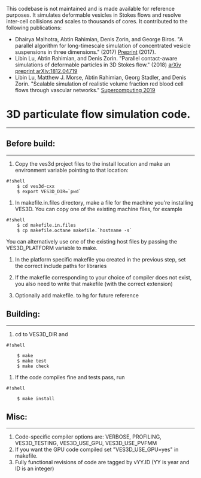 This codebase is not maintained and is made available for reference purposes. 
It simulates deformable vesicles in Stokes flows and resolve inter-cell collisions and scales to thousands of cores.
It contributed to the following publications:

 - Dhairya Malhotra, Abtin Rahimian, Denis Zorin, and George Biros. "A parallel algorithm for long-timescale simulation of concentrated vesicle suspensions in three dimensions." (2017) [Preprint](https://cims.nyu.edu/~malhotra/files/pubs/ves3d.pdf) (2017).
 - Libin Lu, Abtin Rahimian, and Denis Zorin. "Parallel contact-aware simulations of deformable particles in 3D Stokes flow." (2018) [arXiv preprint arXiv:1812.04719](https://arxiv.org/pdf/1812.04719)
 - Libin Lu, Matthew J. Morse, Abtin Rahimian, Georg Stadler, and Denis Zorin.  "Scalable simulation of realistic volume fraction red blood cell flows through vascular networks." [Supercomputing 2019](https://dl.acm.org/doi/pdf/10.1145/3295500.3356203?casa_token=MSlWLB6jRGQAAAAA:YvpdvZpeUcNF4kj0_BjyVZMg0GyUSeqt9KE-Xb4EbhLTOu6EtUJJrZ7ixNrpqm3tL2S_C9XjwYvA)


# 3D particulate flow simulation code. #
---

## Before build: ##
---
1. Copy the ves3d project files to the install location and make an
    environment variable pointing to that location:
```
#!shell
    $ cd ves3d-cxx
    $ export VES3D_DIR=`pwd`
```

1. In makefile.in.files directory, make a file for the machine you're
installing VES3D. You can copy one of the existing machine files, for
example
```
#!shell
    $ cd makefile.in.files
    $ cp makefile.octane makefile.`hostname -s`
```
You can alternatively use one of the existing host files by passing
the VES3D_PLATFORM variable to make.

1. In the platform specific makefile you created in the previous step,
    set the correct include paths for libraries

1. If the makefile corresponding to your choice of compiler does
    not exist, you also need to write that makefile (with the correct
    extension)

 1. Optionally add makefile.<hostname> to hg for future reference

## Building: ##
---
 1. cd to VES3D_DIR and
```
#!shell

    $ make
    $ make test
    $ make check
```

 1. If the code compiles fine and tests pass, run
```
#!shell

    $ make install
```
## Misc: ##
---
1. Code-specific compiler options are: VERBOSE, PROFILING, VES3D_TESTING, VES3D_USE_GPU, VES3D_USE_PVFMM
1. If you want the GPU code compiled set "VES3D_USE_GPU=yes" in makefile.<hostname>
1. Fully functional revisions of code are tagged by vYY.ID (YY is year and ID is an integer)
